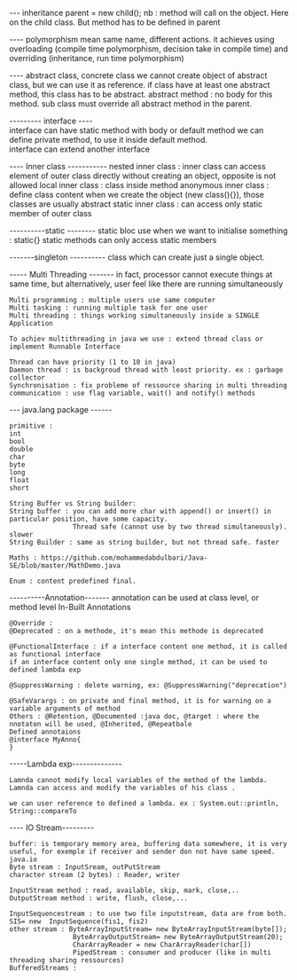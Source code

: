 --- inheritance
parent = new child();
nb : method will call on the object. Here on the child class. But method has to be defined in parent

---- polymorphism
    mean same name, different actions.
    it achieves using overloading (compile time polymorphism, decision take in compile time) 
    and overriding (inheritance, run time polymorphism)

---- abstract class, concrete class
    we cannot create object of abstract class, but we can use it as reference.
    if class have at least one abstract method, this class has to be abstract.
    abstract method : no body for this method.
    sub class must override all abstract method in the parent.

--------- interface  ----   
    interface can have static method with body or default method
    we can define private method, to use it inside default method.    
    interface can extend another interface

----  Inner class -----------
    nested inner class : inner class can access element of outer class directly without creating an object, opposite is not allowed
    local inner class : class inside method 
    anonymous inner class : define class content when we create the object (new class(){}), those classes are usually abstract
    static inner class : can access only static member of outer class

----------static --------
    static bloc use when we want to initialise something : static{}
    static methods can only access static members

-------singleton ----------
    class which can create just a single object.

----- Multi Threading -------
    in fact, processor cannot execute things at same time, but alternatively, user feel like there are running simultaneously
    
    Multi programming : multiple users use same computer
    Multi tasking : running multiple task for one user
    Multi threading : things working simultaneously inside a SINGLE Application

    To achiev multithreading in java we use : extend thread class or implement Runnable Interface

    Thread can have priority (1 to 10 in java)
    Daemon thread : is backgroud thread with least priority. ex : garbage collector
    Synchronisation : fix probleme of ressource sharing in multi threading
    communication : use flag variable, wait() and notify() methods

--- java.lang package ------

    primitive : 
    int
    bool
    double
    char
    byte
    long
    float
    short

    String Buffer vs String builder:
    String buffer : you can add more char with append() or insert() in particular position, have some capacity.
                    Thread safe (cannot use by two thread simultaneously). slower
    String Builder : same as string builder, but not thread safe. faster

    Maths : https://github.com/mohammedabdulbari/Java-SE/blob/master/MathDemo.java

    Enum : content predefined final.

----------Annotation-------
    annotation can be used at class level, or method level
    In-Built Annotations

    @Override :
    @Deprecated : on a methode, it's mean this methode is deprecated

    @FunctionalInterface : if a interface content one method, it is called as functional interface
    if an interface content only one single method, it can be used to defined lambda exp

    @SuppressWarning : delete warning, ex: @SuppressWarning("deprecation")

    @SafeVarargs : on private and final method, it is for warning on a variable arguments of method
    Others : @Retention, @Documented :java doc, @target : where the nnotaton will be used, @Inherited, @Repeatbale
    Defined annotaions
    @interface MyAnno{
    }

-----Lambda exp--------------

    Lamnda cannot modify local variables of the method of the lambda.
    Lamnda can access and modify the variables of his class .

    we can user reference to defined a lambda. ex : System.out::println, String::compareTo

---- IO Stream---------

    buffer: is temporary memory area, buffering data somewhere, it is very useful, for exemple if receiver and sender don not have same speed.
    java.io
    Byte stream : InputSream, outPutStream
    character stream (2 bytes) : Reader, writer

    InputStream method : read, available, skip, mark, close,..
    OutputStream method : write, flush, close,...

    InputSequencestream : to use two file inputstream, data are from both. SIS= new  InputSequence(fis1, fis2)
    other stream : ByteArrayInputStream= new ByteArrayInputStream(byte[]);
                    ByteArrayOutputStream= new ByteArrayOutputStream(20);
                    CharArrayReader = new CharArrayReader(char[])
                    PipedStream : consumer and producer (like in multi threading sharing ressources)
    BufferedStreams :                
